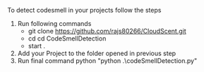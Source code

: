 To detect codesmell in your projects follow the steps
1. Run following commands
    - git clone https://github.com/rajs80266/CloudScent.git
    - cd cd CodeSmellDetection
    - start .
2. Add your Project to the folder opened in previous step
3. Run final command python "python .\codeSmellDetection.py"